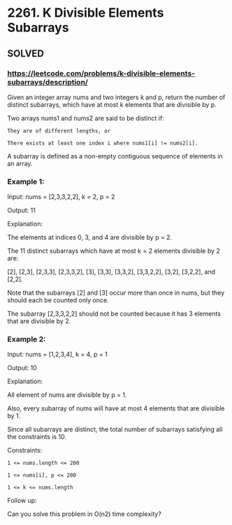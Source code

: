 # 2261. K Divisible Elements Subarrays

## SOLVED
### https://leetcode.com/problems/k-divisible-elements-subarrays/description/
Given an integer array nums and two integers k and p, return the number of distinct subarrays, which have at most k elements that are divisible by p.



Two arrays nums1 and nums2 are said to be distinct if:





	They are of different lengths, or

	There exists at least one index i where nums1[i] != nums2[i].





A subarray is defined as a non-empty contiguous sequence of elements in an array.





### Example 1:





Input: nums = [2,3,3,2,2], k = 2, p = 2


Output: 11



Explanation:

The elements at indices 0, 3, and 4 are divisible by p = 2.

The 11 distinct subarrays which have at most k = 2 elements divisible by 2 are:

[2], [2,3], [2,3,3], [2,3,3,2], [3], [3,3], [3,3,2], [3,3,2,2], [3,2], [3,2,2], and [2,2].

Note that the subarrays [2] and [3] occur more than once in nums, but they should each be counted only once.

The subarray [2,3,3,2,2] should not be counted because it has 3 elements that are divisible by 2.





### Example 2:





Input: nums = [1,2,3,4], k = 4, p = 1


Output: 10



Explanation:

All element of nums are divisible by p = 1.

Also, every subarray of nums will have at most 4 elements that are divisible by 1.

Since all subarrays are distinct, the total number of subarrays satisfying all the constraints is 10.







Constraints:





	1 <= nums.length <= 200

	1 <= nums[i], p <= 200

	1 <= k <= nums.length







Follow up:



Can you solve this problem in O(n2) time complexity?

